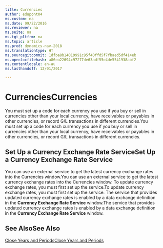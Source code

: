 ```yaml
---
title: Currencies
author: edupont04
ms.custom: na
ms.date: 09/22/2016
ms.reviewer: na
ms.suite: na
ms.tgt_pltfrm: na
ms.topic: article
ms.prod: dynamics-nav-2018
ms.translationtype: HT
ms.sourcegitcommit: 1dfba8b14019991c95f40ffd5f7fbaed5df414eb
ms.openlocfilehash: a86ea22694c97277de63adf55e4de5541938abf2
ms.contentlocale: en-au
ms.lasthandoff: 12/01/2017

---
```


# <a name="currencies"></a><span data-ttu-id="76c5c-102">Currencies</span><span class="sxs-lookup"><span data-stu-id="76c5c-102">Currencies</span></span>
<span data-ttu-id="76c5c-103">You must set up a code for each currency you use if you buy or sell in currencies other than your local currency, have receivables or payables in other currencies, or record G/L transactions in different currencies.</span><span class="sxs-lookup"><span data-stu-id="76c5c-103">You must set up a code for each currency you use if you buy or sell in currencies other than your local currency, have receivables or payables in other currencies, or record G/L transactions in different currencies.</span></span>  

## <a name="set-up-a-currency-exchange-rate-service"></a><span data-ttu-id="76c5c-104">Set Up a Currency Exchange Rate Service</span><span class="sxs-lookup"><span data-stu-id="76c5c-104">Set Up a Currency Exchange Rate Service</span></span>
<span data-ttu-id="76c5c-105">You can use an external service to get the latest currency exchange rates into the Currencies window.</span><span class="sxs-lookup"><span data-stu-id="76c5c-105">You can use an external service to get the latest currency exchange rates into the Currencies window.</span></span> <span data-ttu-id="76c5c-106">To update currency exchange rates, you must first set up the service.</span><span class="sxs-lookup"><span data-stu-id="76c5c-106">To update currency exchange rates, you must first set up the service.</span></span>
<span data-ttu-id="76c5c-107">The service that provides updated currency exchange rates is enabled by a data exchange definition in the **Currency Exchange Rate Service** window.</span><span class="sxs-lookup"><span data-stu-id="76c5c-107">The service that provides updated currency exchange rates is enabled by a data exchange definition in the **Currency Exchange Rate Service** window.</span></span>  

## <a name="see-also"></a><span data-ttu-id="76c5c-108">See Also</span><span class="sxs-lookup"><span data-stu-id="76c5c-108">See Also</span></span>
[<span data-ttu-id="76c5c-109">Close Years and Periods</span><span class="sxs-lookup"><span data-stu-id="76c5c-109">Close Years and Periods</span></span>](year-close-years-periods.md)

